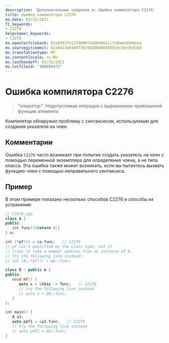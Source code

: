 ```yaml
---
description: 'Дополнительные сведения о: Ошибка компилятора C2276'
title: Ошибка компилятора C2276
ms.date: 03/25/2021
f1_keywords:
- C2276
helpviewer_keywords:
- C2276
ms.openlocfilehash: 85a83637e12f0900f3a6840841c7a9a8ed50deee
ms.sourcegitcommit: 82a0d23b04d0776c00209d885689cbc5be36d3b9
ms.translationtype: MT
ms.contentlocale: ru-RU
ms.lasthandoff: 03/31/2021
ms.locfileid: "106099473"
---
```

# <a name="compiler-error-c2276"></a>Ошибка компилятора C2276

> "*оператор*": Недопустимая операция с выражением привязанной функции элемента

Компилятор обнаружил проблему с синтаксисом, используемым для создания указателя на член.

## <a name="remarks"></a>Комментарии

Ошибка `C2276` часто возникает при попытке создать указатель на член с помощью переменной экземпляра для определения члена, а не типа класса. Эта ошибка также может возникать, если вы пытаетесь вызвать функцию-член с помощью неправильного синтаксиса.

## <a name="example"></a>Пример

В этом примере показано несколько способов C2276 и способы их устранения:

```cpp
// C2276.cpp
class A {
public:
   int func(){return 0;}
} a;

int (*pf)() = &a.func;   // C2276
// pf isn't qualified by the class type, and it 
// tries to take a member address from an instance of A.
// Try the following line instead:
// int (A::*pf)() = &A::func;

class B : public A {
public:
   void mf() {
      auto x = &this -> func;   // C2276
      // try the following line instead
      // auto x = &B::func;
   }
};

int main() {
   A a3;
   auto pmf1 = &a3.func;   // C2276
   // try the following line instead
   // auto pmf1 = &A::func;
}
```
